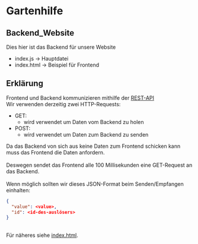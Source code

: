 # Gartenhilfe
## Backend_Website
Dies hier ist das Backend für unsere Website
- index.js &rarr; Hauptdatei
- index.html &rarr; Beispiel für Frontend

## Erklärung
Frontend und Backend kommunizieren mithilfe der <a href="https://www.cloudcomputing-insider.de/was-ist-eine-rest-api-a-611116/">REST-API</a><br>
Wir verwenden derzeitig zwei HTTP-Requests:
- GET:
  - wird verwendet um Daten vom Backend zu holen
- POST:
  - wird verwendet um Daten zum Backend zu senden

Da das Backend von sich aus keine Daten zum Frontend schicken kann muss das Frontend die Daten anfordern.<br><br>
Deswegen sendet das Frontend alle 100 Millisekunden eine GET-Request an das Backend.<br><br>
Wenn möglich sollten wir dieses JSON-Format beim Senden/Empfangen einhalten:
```json
{
  "value": <value>,
  "id": <id-des-auslösers>
}
```
<br>
Für näheres siehe <a href="https://github.com/Benni0501/Gartenhilfe/blob/backend_website/index.html">index.html</a>.
